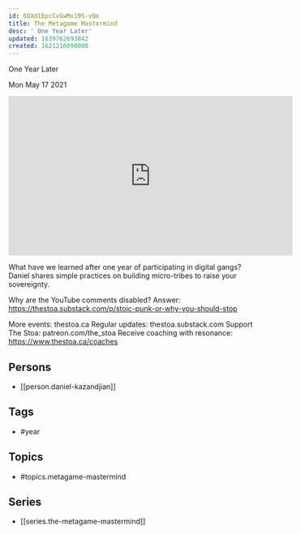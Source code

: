 ```yaml
---
id: 6OXd1EpcCvGwMx19S-vQe
title: The Metagame Mastermind
desc: ' One Year Later'
updated: 1639762693842
created: 1621216090000
---
```



 One Year Later

Mon May 17 2021

<iframe width="560" height="315" src="https://www.youtube.com/embed/ccN54bNe-OI" title="The Metagame Mastermind: One Year Later w/ Daniel Kazandjian" frameborder="0" allow="accelerometer; autoplay; clipboard-write; encrypted-media; gyroscope; picture-in-picture" allowfullscreen ></iframe>

What have we learned after one year of participating in digital gangs? Daniel shares simple practices on building micro-tribes to raise your sovereignty.

Why are the YouTube comments disabled? Answer: https://thestoa.substack.com/p/stoic-punk-or-why-you-should-stop

More events: thestoa.ca
Regular updates: thestoa.substack.com
Support The Stoa: patreon.com/the_stoa
Receive coaching with resonance: https://www.thestoa.ca/coaches

## Persons

- [[person.daniel-kazandjian]]

## Tags

- #year

## Topics

- #topics.metagame-mastermind

## Series

- [[series.the-metagame-mastermind]]


